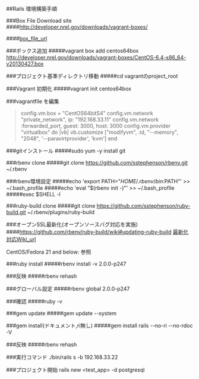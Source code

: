 ##Rails 環境構築手順

###Box File Download site
####http://developer.nrel.gov/downloads/vagrant-boxes/

####[box_file_url](http://developer.nrel.gov/downloads/vagrant-boxes/)

###ボックス追加
####\#vagrant box add centos64box http://developer.nrel.gov/downloads/vagrant-boxes/CentOS-6.4-x86_64-v20130427.box

###プロジェクト基準ディレクトリ移動
####\#cd vagrantのproject_root

###Vagrant 初期化
####\#vagrant init centos64box

###vagrantfile を編集

>config.vm.box = "CentOS64bitS4"
>config.vm.network "private_network", ip: "192.168.33.11"
>config.vm.network :forwarded_port, guest: 3000, host: 3000
>config.vm.provider "virtualbox" do |vb|
>vb.customize ["modifyvm", :id, "--memory", "2048", '--paravirtprovider', 'kvm']
>end

###gitインストール
####\#sudo yum -y install git

###rbenv clone
####\#git clone https://github.com/sstephenson/rbenv.git ~/.rbenv

###rbenv環境設定
####\#echo 'export PATH="$HOME/.rbenv/bin:$PATH"' >> ~/.bash_profile
####\#echo 'eval "$(rbenv init -)"' >> ~/.bash_profile
####\#exec $SHELL -l

###ruby-build clone
####\#git clone https://github.com/sstephenson/ruby-build.git ~/.rbenv/plugins/ruby-build

###オープンSSL最新化(オープンソースバグ対応を実施)
####https://github.com/rbenv/ruby-build/wiki#updating-ruby-build
[最新化対応Wiki_url](https://github.com/rbenv/ruby-build/wiki#updating-ruby-build)

CentOS/Fedora 21 and below: 参照

###ruby install
####\#rbenv install -v 2.0.0-p247

###反映
####\#rbenv rehash

###グローバル設定
####\#rbenv global 2.0.0-p247

###確認
####\#ruby -v

###gem update
####\#gem update --system

###gem install(ドキュメント,ri無し)
####\#gem install rails --no-ri --no-rdoc -V

###反映
####\#rbenv rehash


###実行コマンド
 ./bin/rails s -b 192.168.33.22

###プロジェクト開始
rails new <test_app> -d postgresql
